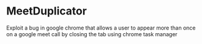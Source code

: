 # MeetDuplicator
Exploit a bug in google chrome that allows a user to appear more than once on a google meet call by closing the tab using chrome task manager
